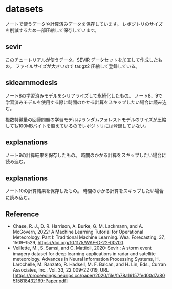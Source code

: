 # datasets

ノートで使うデータや計算済みデータを保存しています。
レポジトリのサイズを削減するため一部圧縮して保存しています。

## sevir

このチュートリアルが使うデータ。SEVIR データセットを加工して作成したもの。
ファイルサイズが大きいので tar.gz2 圧縮して登録している。

## sklearnmodesls

ノート8の学習済みモデルをシリアライズして永続化したもの。
ノート8、9で学習済みモデルを使用する際に時間のかかる計算をスキップしたい場合に読み込む。

複数特徴量の回帰問題の学習モデルはランダムフォレストモデルのサイズが圧縮しても100MBバイトを超えているのでレポジトリには登録していない。

## explanations

ノート9の計算結果を保存したもの。
時間のかかる計算をスキップしたい場合に読み込む。

## explanations

ノート10の計算結果を保存したもの。
時間のかかる計算をスキップしたい場合に読み込む。

## Reference

- Chase, R. J., D. R. Harrison, A. Burke, G. M. Lackmann, and A. McGovern, 2022: A Machine Learning Tutorial for Operational Meteorology. Part I: Traditional Machine Learning. 
    Wea. Forecasting, 37, 1509–1529, https://doi.org/10.1175/WAF-D-22-0070.1.
- Veillette, M., S. Samsi, and C. Mattioli, 2020: Sevir : A storm event imagery dataset for deep learning applications in radar and satellite meteorology. 
  Advances in Neural Information Processing Systems, H. Larochelle, M. Ranzato, R. Hadsell, M. F. Balcan, and H. Lin, Eds., 
  Curran Associates, Inc., Vol. 33, 22 009–22 019, 
  URL [https://proceedings.neurips.cc/paper/2020/file/fa78a16157fed00d7a80515818432169-Paper.pdf]

